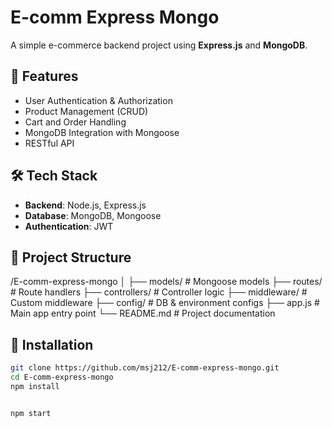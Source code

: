 # E-comm Express Mongo

A simple e-commerce backend project using **Express.js** and **MongoDB**.

## 🚀 Features

- User Authentication & Authorization
- Product Management (CRUD)
- Cart and Order Handling
- MongoDB Integration with Mongoose
- RESTful API

## 🛠️ Tech Stack

- **Backend**: Node.js, Express.js
- **Database**: MongoDB, Mongoose
- **Authentication**: JWT

## 📁 Project Structure

/E-comm-express-mongo
│
├── models/ # Mongoose models
├── routes/ # Route handlers
├── controllers/ # Controller logic
├── middleware/ # Custom middleware
├── config/ # DB & environment configs
├── app.js # Main app entry point
└── README.md # Project documentation


## 🔧 Installation

```bash
git clone https://github.com/msj212/E-comm-express-mongo.git
cd E-comm-express-mongo
npm install


npm start
